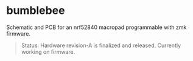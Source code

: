 # bumblebee

Schematic and PCB for an nrf52840 macropad programmable with zmk firmware. 

>Status: Hardware revision-A is finalized and released. Currently working on firmware.

